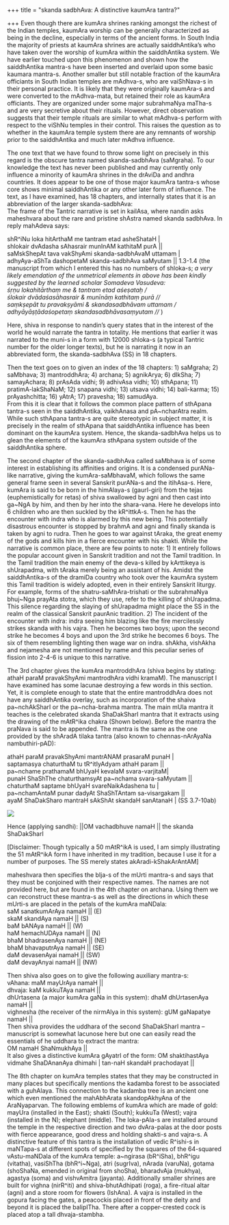+++
title = "skanda sadbhAva: A distinctive kaumAra tantra?"

+++
Even though there are kumAra shrines ranking amongst the richest of the
Indian temples, kaumAra worship can be generally characterized as being
in the decline, especially in terms of the ancient forms. In South India
the majority of priests at kaumAra shrines are actually saiddhAntika’s
who have taken over the worship of kumAra within the saiddhAntika
system. We have earlier touched upon this phenomenon and shown how the
saiddhAntika mantra-s have been inserted and overlaid upon some basic
kaumara mantra-s. Another smaller but still notable fraction of the
kaumAra officiants in South Indian temples are mAdhva-s, who are
vaiShNava-s in their personal practice. It is likely that they were
originally kaumAra-s and were converted to the mAdhva-mata, but retained
their role as kaumAra officiants. They are organized under some major
subrahmaNya maTha-s and are very secretive about their rituals. However,
direct observation suggests that their temple rituals are similar to
what mAdhva-s perform with respect to the viShNu temples in their
control. This raises the question as to whether in the kaumAra temple
system there are any remnants of worship prior to the saiddhAntika and
much later mAdhva influence.

The one text that we have found to throw some light on precisely in this
regard is the obscure tantra named skanda-sadbhAva (saMgraha). To our
knowledge the text has never been published and may currently only
influence a minority of kaumAra shrines in the drAviDa and andhra
countries. It does appear to be one of those major kaumAra tantra-s
whose core shows minimal saiddhAntika or any other later form of
influence. The text, as I have examined, has 18 chapters, and internally
states that it is an abbreviation of the larger skanda-sadbhAva:  
The frame of the Tantric narrative is set in kailAsa, where nandin asks
maheshvara about the rare and pristine shAstra named skanda sadbhAva. In
reply mahAdeva says:

shR^iNu loka hitArthaM me tantram etad asheShataH |  
shlokair dvAdasha sAhasrair munInAM kathitaM purA ||  
saMskShepAt tava vakShyAmi skanda-sadbhAvaM uttamam |  
adhyAya-aShTa dashopetaM skanda-sadbhAva saMyutam || 1.3-1.4 (the
manuscript from which I entered this has no numbers of shloka-s; *a very
likely emendation of the unmetrical elements in above has been kindly
suggested by the learned scholar Somadeva Vasudeva:  
śṛṇu lokahitārthaṃ me & tantram etad aśeṣataḥ /  
ślokair dvādaśasāhasrair & munīnāṃ kathitaṃ purā //  
saṃkṣepāt tu pravakṣyāmi & skandasadbhāvam uttamam /  
adhyāyāṣṭādaśopetaṃ skandasadbhāvasaṃyutam //* )

Here, shiva in response to nandin’s query states that in the interest of
the world he would narrate the tantra in totality. He mentions that
earlier it was narrated to the muni-s in a form with 12000 shloka-s (a
typical Tantric number for the older longer texts), but he is narrating
it now in an abbreviated form, the skanda-sadbhAva (SS) in 18 chapters.

Then the text goes on to given an index of the 18 chapters: 1) saMgraha;
2) saMbhava; 3) mantroddhAra; 4) archana; 5) agnikArya; 6) dIkSha; 7)
samayAchara; 8) prAsAda vidhi; 9) adhivAsa vidhi; 10) sthApana; 11)
pratimA-lakShaNaM; 12) snapana vidhi; 13) utsava vidhi; 14) bali-karma;
15) prAyashchitta; 16) yAtrA; 17) pravesha; 18) samudAya.  
From this it is clear that it follows the common place pattern of
sthApana tantra-s seen in the saiddhAntika, vaikhAnasa and pA\~ncharAtra
realm. While such sthApana tantra-s are quite stereotypic in subject
matter, it is precisely in the realm of sthApana that saiddhAntika
influence has been dominant on the kaumAra system. Hence, the
skanda-sadbhAva helps us to glean the elements of the kaumAra sthApana
system outside of the saiddhAntika sphere.

The second chapter of the skanda-sadbhAva called saMbhava is of some
interest in establishing its affinities and origins. It is a condensed
purANa-like narrative, giving the kumAra-saMbhavaM, which follows the
same general frame seen in several Sanskrit purANa-s and the itihAsa-s.
Here, kumAra is said to be born in the himAlaya-s (gaurI-giri) from the
tejas (euphemistically for retas) of shiva swallowed by agni and then
cast into ga\~NgA by him, and then by her into the shara-vana. Here he
develops into 6 children who are then suckled by the kR^ittkA-s. Then he
has the encounter with indra who is alarmed by this new being. This
potentially disastrous encounter is stopped by brahmA and agni and
finally skanda is taken by agni to rudra. Then he goes to war against
tAraka, the great enemy of the gods and kills him in a fierce encounter
with his shakti. While the narrative is common place, there are few
points to note: 1) It entirely follows the popular account given in
Sanskrit tradition and not the Tamil tradition. In the Tamil tradition
the main enemy of the deva-s killed by kArttikeya is shUrapadma, with
tAraka merely being an assistant of his. Amidst the saiddhAntika-s of
the dramiDa country who took over the kaumAra system this Tamil
tradition is widely adopted, even in their entirely Sanskrit liturgy.
For example, forms of the shatru-saMhAra-trishati or the subrahmaNya
bhuj\~Nga prayAta stotra, which they use, refer to the killing of
shUrapadma. This silence regarding the slaying of shUrapadma might place
the SS in the realm of the classical Sanskrit paurAnic tradition. 2) The
incident of the encounter with indra: indra seeing him blazing like the
fire mercilessly strikes skanda with his vajra. Then he becomes two
boys; upon the second strike he becomes 4 boys and upon the 3rd strike
he becomes 6 boys. The six of them resembling lighting then wage war on
indra. shAkha, vishAkha and nejamesha are not mentioned by name and this
peculiar series of fission into 2-4-6 is unique to this narrative.

The 3rd chapter gives the kumAra mantroddhAra (shiva begins by stating:
athaH paraM pravakShyAmi mantrodhAra vidhi kramaM). The manuscript I
have examined has some lacunae destroying a few words in this section.
Yet, it is complete enough to state that the entire mantroddhAra does
not have any saiddhAntika overlay, such as incorporation of the shaiva
pa\~nchAkSharI or the pa\~ncha-brahma mantra. The main mUla mantra it
teaches is the celebrated skanda ShaDakSharI mantra that it extracts
using the drawing of the mAtR^ika chakra (Shown below). Before the
mantra the praNava is said to be appended. The mantra is the same as the
one provided by the shAradA tilaka tantra (also known to
chennas-nArAyaNa nambuthiri-pAD):

athaH paraM pravakShyAmi mantrANAM prasaraM punaH |  
saptamasya chaturthaM tu tR^itIyAdyam athaH param ||  
pa\~nchame prathamaM bhUyaH kevalaM svara-varjitaM|  
punaH ShaShThe chaturthamsyAt pa\~nchama svara-saMyutam ||  
chaturthaM saptame bhUyaH svareNaikAdashena tu |  
pa\~nchamAntaM punar dadyAt ShaShTAntam sa-visargakam ||  
ayaM ShaDakSharo mantraH sAkShAt skandaH sanAtanaH | (SS 3.7-10ab)

[![](https://i2.wp.com/farm4.static.flickr.com/3058/2708727044_31f5463ee7_o.jpg)](http://farm4.static.flickr.com/3058/2708727044_31f5463ee7_o.jpg)

Hence (applying sandhi): ||OM vachadbhuve namaH || the skanda
ShaDakSharI

\[Disclaimer: Though typically a 50 mAtR^ikA is used, I am simply
illustrating the 51 mAtR^ikA form I have inherited in my tradition,
because I use it for a number of purposes. The SS merely states
akAradi-kShakArAntAM\]

maheshvara then specifies the bIja-s of the mUrti mantra-s and says that
they must be conjoined with their respective names. The names are not
provided here, but are found in the 4th chapter on archana. Using them
we can reconstruct these mantra-s as well as the directions in which
these mUrti-s are placed in the petals of the kumAra maNDala:  
saM sanatkumArAya namaH || (E)  
skaM skandAya namaH || (S)  
baM bANAya namaH || (W)  
haM hemachUDAya namaH || (N)  
bhaM bhadrasenAya namaH || (NE)  
bhaM bhavaputrAya namaH || (SE)  
daM devasenAyai namaH || (SW)  
daM devayAnyai namaH || (NW)

Then shiva also goes on to give the following auxiliary mantra-s:  
vAhana: maM mayUrAya namaH ||  
dhvaja: kaM kukkuTAya namaH ||  
dhUrtasena (a major kumAra gaNa in this system): dhaM dhUrtasenAya namaH
||  
vighnesha (the receiver of the nirmAlya in this system): gUM gaNapatye
namaH ||  
Then shiva provides the uddhara of the second ShaDakSharI mantra –
manuscript is somewhat lacunose here but one can easily read the
essentials of he uddhara to extract the mantra:  
OM namaH ShaNmukhAya ||  
It also gives a distinctive kumAra gAyatrI of the form: OM shaktihastAya
vidmahe ShaDAnanAya dhimahi | tan-naH skandaH prachodayat ||

The 8th chapter on kumAra temples states that they may be constructed in
many places but specifically mentions the kadamba forest to be
associated with a guhAlaya. This connection to the kadamba tree is an
ancient one which even mentioned the mahAbhArata skandopAkhyAna of the
AraNyaparvan. The following emblems of kumAra which are made of gold:
mayUra (installed in the East); shakti (South); kukkuTa (West); vajra
(installed in the N); elephant (middle). The loka-pAla-s are installed
around the temple in the respective direction and two dvAra-palas at the
door posts with fierce appearance, good dress and holding shakti-s and
vajra-s. A distinctive feature of this tantra is the installation of
vedic R^ishi-s in maNTapa-s at different spots of specified by the
squares of the 64-squared vAstu-maNDala of the kumAra temple: a\~ngirasa
(bR^iSha), bhR^igu (vitatha), vasiShTha (bhR^i\~Nga), atri (sugrIva),
nArada (varuNa), gotama (shoShaNa, emended in original from shoSha),
bharadvAja (mukhya), agastya (soma) and vishvAmitra (jayanta).
Additionally smaller shrines are built for vighna (nirR^iti) and
shiva-bhutAdhipati (roga), a fire-ritual altar (agni) and a store room
for flowers (IshAna). A vajra is installed in the gopura facing the
gates, a peacockis placed in front of the deity and beyond it is placed
the balipITha. There after a copper-crested cock is placed atop a tall
dhvaja-stambha.
